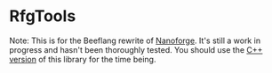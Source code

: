 # RfgTools
Note: This is for the Beeflang rewrite of [Nanoforge](https://github.com/Moneyl/Nanoforge). It's still a work in progress and hasn't been thoroughly tested. You should use the [C++ version](https://github.com/Moneyl/RfgToolsPlusPlus) of this library for the time being.
